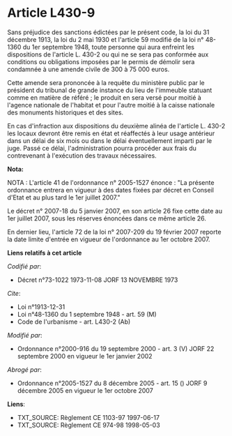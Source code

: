 # Article L430-9

Sans préjudice des sanctions édictées par le présent code, la loi du 31 décembre 1913, la loi du 2 mai 1930 et l'article 59
modifié de la loi n° 48-1360 du 1er septembre 1948, toute personne qui aura enfreint les dispositions de l'article L. 430-2
ou qui ne se sera pas conformée aux conditions ou obligations imposées par le permis de démolir sera condamnée à une amende
civile de 300 à 75 000 euros.

Cette amende sera prononcée à la requête du ministère public par le président du tribunal de grande instance du lieu de
l'immeuble statuant comme en matière de référé ; le produit en sera versé pour moitié à l'agence nationale de l'habitat et
pour l'autre moitié à la caisse nationale des monuments historiques et des sites.

En cas d'infraction aux dispositions du deuxième alinéa de l'article L. 430-2 les locaux devront être remis en état et
réaffectés à leur usage antérieur dans un délai de six mois ou dans le délai éventuellement imparti par le juge. Passé ce
délai, l'administration pourra procéder aux frais du contrevenant à l'exécution des travaux nécessaires.

**Nota:**

NOTA : L'article 41 de l'ordonnance n° 2005-1527 énonce : "La présente ordonnance entrera en vigueur à des dates fixées par
décret en Conseil d'Etat et au plus tard le 1er juillet 2007."

Le décret n° 2007-18 du 5 janvier 2007, en son article 26 fixe cette date au 1er juillet 2007, sous les réserves énoncées
dans ce même article 26.

En dernier lieu, l'article 72 de la loi n° 2007-209 du 19 février 2007 reporte la date limite d'entrée en vigueur de
l'ordonnance au 1er octobre 2007.

**Liens relatifs à cet article**

_Codifié par_:

  - Décret n°73-1022 1973-11-08 JORF 13 NOVEMBRE 1973

_Cite_:

  - Loi n°1913-12-31
  - Loi n°48-1360 du 1 septembre 1948 - art. 59 (M)
  - Code de l'urbanisme - art. L430-2 (Ab)

_Modifié par_:

  - Ordonnance n°2000-916 du 19 septembre 2000 - art. 3 (V) JORF 22 septembre 2000 en vigueur le 1er janvier 2002

_Abrogé par_:

  - Ordonnance n°2005-1527 du 8 décembre 2005 - art. 15 () JORF 9 décembre 2005 en vigueur le 1er octobre 2007

**Liens**:

  - TXT_SOURCE: Règlement CE 1103-97 1997-06-17
  - TXT_SOURCE: Règlement CE 974-98 1998-05-03
